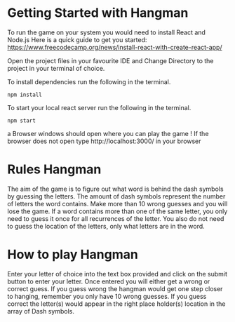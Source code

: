 # Getting Started with Hangman

To run the game on your system you would need to install React and Node.js
Here is a quick guide to get you started: https://www.freecodecamp.org/news/install-react-with-create-react-app/

Open the project files in your favourite IDE and Change Directory to the project in your terminal of choice.

To install dependencies run the following in the terminal.
```
npm install
```
To start your local react server run the following in the terminal.
```
npm start 
```
a Browser windows should open where you can play the game !
If the browser does not open type http://localhost:3000/ in your browser

# Rules Hangman

The aim of the game is to figure out what word is behind the dash symbols by guessing the letters. The amount of dash symbols represent the number of letters the word contains. Make more than 10 wrong guesses and you will lose the game.
If a word contains more than one of the same letter, you only need to guess it once for all recurrences of the letter. You also do not need to guess the location of the letters, only what letters are in the word.

# How to play Hangman

Enter your letter of choice into the text box provided and click on the submit button to enter your letter. Once entered you will either get a wrong or correct guess. If you guess wrong the hangman would get one step closer to hanging, remember you only have 10 wrong guesses. If you guess correct the letter(s) would appear in the right place holder(s) location in the array of Dash symbols.

